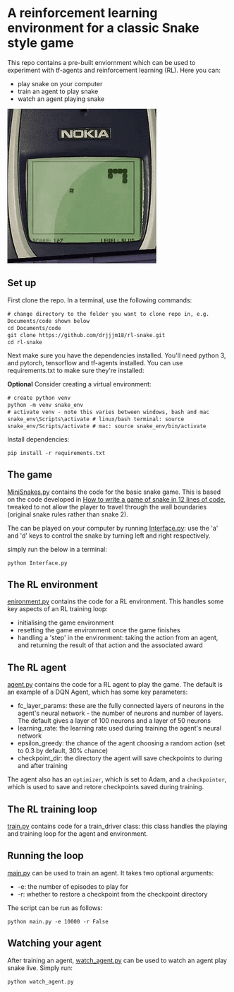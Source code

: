 # A reinforcement learning environment for a classic Snake style game

This repo contains a pre-built enviornment which can be used to experiment with tf-agents and reinforcement learning (RL). Here you can:
* play snake on your computer
* train an agent to play snake
* watch an agent playing snake

<img src="nokia-snake-game.gif">

## Set up

First clone the repo. In a terminal, use the following commands:
```
# change directory to the folder you want to clone repo in, e.g. Documents/code shown below
cd Documents/code
git clone https://github.com/drjjjm18/rl-snake.git
cd rl-snake
```
Next make sure you have the dependencies installed. You'll need python 3, and pytorch, tensorflow and tf-agents installed. You can use requirements.txt to make sure they're installed:

**Optional** Consider creating a virtual environment:
```
# create python venv
python -m venv snake_env
# activate venv - note this varies between windows, bash and mac
snake_env\Scripts\activate # linux/bash terminal: source snake_env/Scripts/activate # mac: source snake_env/bin/activate
```
Install dependencies:
```
pip install -r requirements.txt
```
## The game

[MiniSnakes.py](https://github.com/drjjjm18/rl-snake/blob/main/MiniSnakes.py) contains the code for the basic snake game. This is based on the code developed in [How to write a game of snake in 12 lines of code]('https://github.com/eliasffyksen/MiniSnakes), tweaked to not allow the player to travel through the wall boundaries (original snake rules rather than snake 2).

The can be played on your computer by running [Interface.py](https://github.com/drjjjm18/rl-snake/blob/main/Interface.py): use the 'a' and 'd' keys to control the snake by turning left and right respectively.

simply run the below in a terminal:
```
python Interface.py
```

## The RL environment
[enironment.py](https://github.com/drjjjm18/rl-snake/blob/main/environment.py) contains the code for a RL environment. This handles some key aspects of an RL training loop:
* initialising the game environment
* resetting the game environment once the game finishes
* handling a 'step' in the environment: taking the action from an agent, and returning the result of that action and the associated award

## The RL agent
[agent.py](https://github.com/drjjjm18/rl-snake/blob/main/snake_agent.py) contains the code for a RL agent to play the game. The default is an example of a DQN Agent, which has some key parameters:
* fc_layer_params: these are the fully connected layers of neurons in the agent's neural network - the number of neurons and number of layers. The default gives a layer of 100 neurons and a layer of 50 neurons
* learning_rate: the learning rate used during training the agent's neural network
* epsilon_greedy: the chance of the agent choosing a random action (set to 0.3 by default, 30% chance)
* checkpoint_dir: the directory the agent will save checkpoints to during and after training

The agent also has an `optimizer`, which is set to Adam, and a `checkpointer`, which is used to save and retore checkpoints saved during training.

## The RL training loop

[train.py](https://github.com/drjjjm18/rl-snake/blob/main/train.py) contains code for a train_driver class: this class handles the playing and training loop for the agent and environment. 

## Running the loop

[main.py](https://github.com/drjjjm18/rl-snake/blob/main/main.py) can be used to train an agent. It takes two optional arguments:
* -e: the number of episodes to play for
* -r: whether to restore a checkpoint from the checkpoint directory

The script can be run as follows:
```
python main.py -e 10000 -r False
```

## Watching your agent
After training an agent, [watch_agent.py](https://github.com/drjjjm18/rl-snake/blob/main/watch_agent.py) can be used to watch an agent play snake live. Simply run:
```
python watch_agent.py
```
